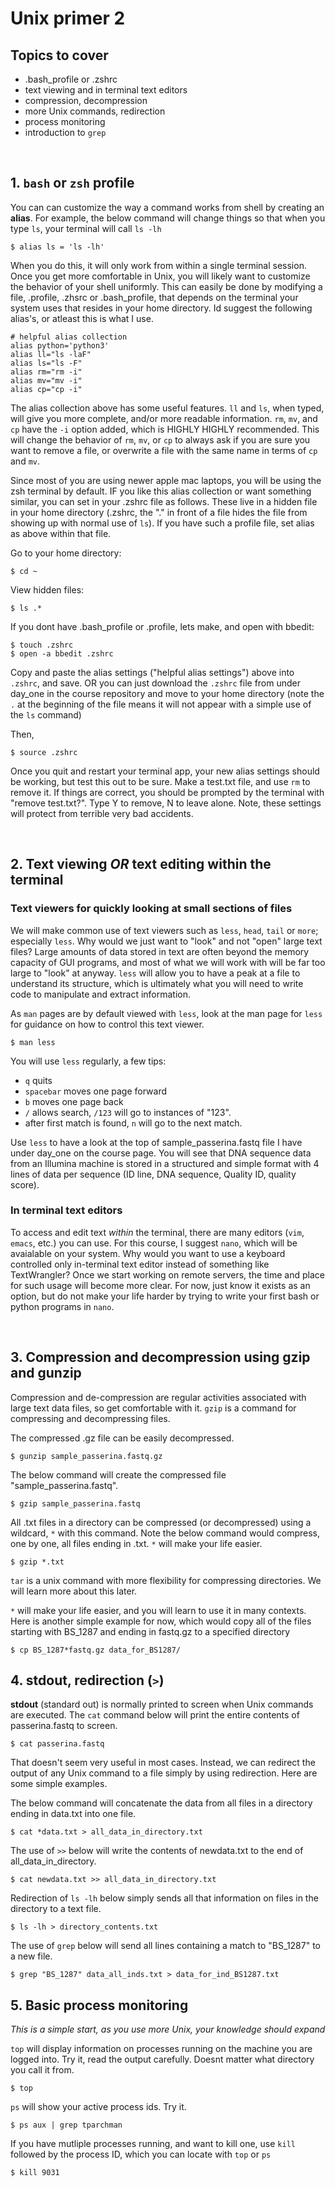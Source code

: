 # Unix primer 2

## Topics to cover

- .bash_profile or .zshrc
- text viewing and in terminal text editors
- compression, decompression
- more Unix commands, redirection
- process monitoring
- introduction to `grep`

<p>&nbsp;</p>

## 1. `bash` or `zsh` profile

You can can customize the way a command works from shell by creating an **alias**. For example, the below command will change things so that when you type `ls`, your terminal will call `ls -lh`

    $ alias ls = 'ls -lh'

When you do this, it will only work from within a single terminal session. Once you get more comfortable in Unix, you will likely want to customize the behavior of your shell uniformly. This can easily be done by modifying a file, .profile, .zhsrc or .bash_profile, that depends on the terminal your system uses that resides in your home directory. Id suggest the following alias's, or atleast this is what I use.

    # helpful alias collection
    alias python='python3'
    alias ll="ls -laF"
    alias ls="ls -F"
    alias rm="rm -i"
    alias mv="mv -i"
    alias cp="cp -i"
   

The alias collection above has some useful features. `ll` and `ls`, when typed, will give you more complete, and/or more readable information. `rm`, `mv`, and `cp` have the `-i` option added, which is HIGHLY HIGHLY recommended. This will change the behavior of `rm`, `mv`, or `cp` to always ask if you are sure you want to remove a file, or overwrite a file with the same name in terms of `cp` and `mv`.

Since most of you are using newer apple mac laptops, you will be using the zsh terminal by default. IF you like this alias collection or want something similar, you can set in your .zshrc file as follows. These live in a hidden file in your home directory (.zshrc, the "." in front of a file hides the file from showing up with normal use of `ls`). If you have such a profile file, set alias as above within that file. 

Go to your home directory:

    $ cd ~

View hidden files:

    $ ls .*

If you dont have .bash_profile or .profile, lets make, and open with bbedit:

    $ touch .zshrc
    $ open -a bbedit .zshrc

Copy and paste the alias settings ("helpful alias settings") above into `.zshrc`, and save. OR you can just download the `.zshrc` file from under day_one in the course repository and move to your home directory (note the `.` at the beginning of the file means it will not appear with a simple use of the `ls` command)

Then, 

    $ source .zshrc

Once you quit and restart your terminal app, your new alias settings should be working, but test this out to be sure. Make a test.txt file, and use `rm` to remove it. If things are correct, you should be prompted by the terminal with "remove test.txt?". Type Y to remove, N to leave alone. Note, these settings will protect from terrible very bad accidents.
<p>&nbsp;</p>


## 2. Text viewing *OR* text editing within the terminal

### Text viewers for quickly looking at small sections of files

We will make common use of text viewers such as `less`, `head`, `tail` or `more`; especially `less`. Why would we just want to "look" and not "open" large text files? Large amounts of data stored in text are often beyond the memory capacity of GUI programs, and most of what we will work with will be far too large to "look" at anyway. `less` will allow you to have a peak at a file to understand its structure, which is ultimately what you will need to write code to manipulate and extract information. 

As `man` pages are by default viewed with `less`, look at the man page for `less` for guidance on how to control this text viewer.

    $ man less

You will use `less` regularly, a few tips:
- `q` quits
- `spacebar` moves one page forward
- `b` moves one page back
- `/` allows search, `/123` will go to instances of "123".
- after first match is found, `n` will go to the next match.

Use `less` to have a look at the top of sample_passerina.fastq file I have under day_one on the course page. You will see that DNA sequence data from an Illumina machine is stored in a structured and simple format with 4 lines of data per sequence (ID line, DNA sequence, Quality ID, quality score).

### In terminal text editors

To access and edit text *within* the terminal, there are many editors (`vim`, `emacs`, etc.) you can use. For this course, I suggest `nano`, which will be avaialable on your system. Why would you want to use a keyboard controlled only in-terminal text editor instead of something like TextWrangler? Once we start working on remote servers, the time and place for such usage will become more clear. For now, just know it exists as an option, but do not make your life harder by trying to write your first bash or python programs in `nano`.
<p>&nbsp;</p>

## 3. Compression and decompression using gzip and gunzip

Compression and de-compression are regular activities associated with large text data files, so get comfortable with it. `gzip` is a command for compressing and decompressing files. 

The compressed .gz file can be easily decompressed.

    $ gunzip sample_passerina.fastq.gz

The below command will create the compressed file "sample_passerina.fastq".

    $ gzip sample_passerina.fastq

All .txt files in a directory can be compressed (or decompressed) using a wildcard, `*` with this command. Note the below command would compress, one by one, all files ending in .txt. `*` will make your life easier.

    $ gzip *.txt 

`tar` is a unix command with more flexibility for compressing directories. We will learn more about this later.

`*` will make your life easier, and you will learn to use it in many contexts. Here is another simple example for now, which would copy all of the files starting with BS_1287 and ending in fastq.gz to a specified directory

    $ cp BS_1287*fastq.gz data_for_BS1287/

## 4. stdout, redirection (`>`)

**stdout** (standard out) is normally printed to screen when Unix commands are executed. The `cat` command below will print the entire contents of passerina.fastq to screen.

    $ cat passerina.fastq

That doesn't seem very useful in most cases. Instead, we can redirect the output of any Unix command to a file simply by using redirection. Here are some simple examples.

The below command will concatenate the data from all files in a directory ending in data.txt into one file.

    $ cat *data.txt > all_data_in_directory.txt

The use of `>>` below will write the contents of newdata.txt to the end of all_data_in_directory.

    $ cat newdata.txt >> all_data_in_directory.txt

Redirection of `ls -lh` below simply sends all that information on files in the directory to a text file.

    $ ls -lh > directory_contents.txt

The use of `grep` below will send all lines containing a match to "BS_1287" to a new file.

    $ grep "BS_1287" data_all_inds.txt > data_for_ind_BS1287.txt

## 5. Basic process monitoring 
*This is a simple start, as you use more Unix, your knowledge should expand*

`top` will display information on processes running on the machine you are logged into. Try it, read the output carefully. Doesnt matter what directory you call it from.

    $ top

`ps` will show your active process ids. Try it.

    $ ps aux | grep tparchman

If you have mutliple processes running, and want to kill one, use `kill` followed by the process ID, which you can locate with `top` or `ps`

    $ kill 9031



